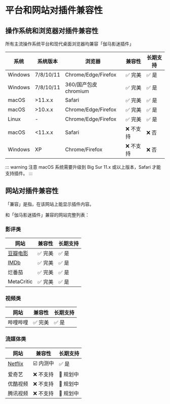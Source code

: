 # 平台和网站对插件兼容性

## 操作系统和浏览器对插件兼容性

所有主流操作系统平台和现代桌面浏览器均兼容「伽马影迷插件」

| 系统    | 系统版本  | 浏览器                | 兼容性                  | 长期支持              |
| ------- | --------- | --------------------- | ----------------------- | --------------------- |
| Windows | 7/8/10/11 | Chrome/Edge/Firefox   | :white_check_mark: 完美 | :white_check_mark: 是 |
| Windows | 7/8/10/11 | 360/国产包皮 chromium | :white_check_mark: 完美 | :white_check_mark: 是 |
| macOS   | >11.x.x   | Safari                | :white_check_mark: 完美 | :white_check_mark: 是 |
| macOS   | >10.x.x   | Chrome/Edge/Firefox   | :white_check_mark: 完美 | :white_check_mark: 是 |
| Linux   | -         | Chrome/Edge/Firefox   | :white_check_mark: 完美 | :white_check_mark: 是 |
| macOS   | <11.x.x   | Safari                | :x: 不支持              | :x: 否                |
| Windows | XP        | Chrome/Firefox        | :x: 不支持              | :x: 否                |

::: warning 注意
macOS 系统需要升级到 Big Sur 11.x 或以上版本，Safari 才能支持插件。
:::

## 网站对插件兼容性

「兼容」是指，在该网站上能显示插件内容。

和「伽马影迷插件」兼容的网站完整列表：

### 影评类

| 网站                           | 兼容性                  | 长期支持              |
| ------------------------------ | ----------------------- | --------------------- |
| [豆瓣电影](/usage/usageDouban) | :white_check_mark: 完美 | :white_check_mark: 是 |
| [IMDb](/usage/usageIMDb)       | :white_check_mark: 完美 | :white_check_mark: 是 |
| 烂番茄                         | :white_check_mark: 完美 | :white_check_mark: 是 |
| MetaCritic                     | :white_check_mark: 完美 | :white_check_mark: 是 |

### 视频类

| 网站     | 兼容性                  | 长期支持              |
| -------- | ----------------------- | --------------------- |
| 哔哩哔哩 | :white_check_mark: 完美 | :white_check_mark: 是 |

### 流媒体类

| 网站                           | 兼容性                         | 长期支持              |
| ------------------------------ | ------------------------------ | --------------------- |
| [Netflix](/usage/usageNetflix) | :ballot_box_with_check: 内测中 | :white_check_mark: 是 |
| 爱奇艺                         | :x: 不支持                     | :calendar: 规划中     |
| 优酷视频                       | :x: 不支持                     | :calendar: 规划中     |
| 腾讯视频                       | :x: 不支持                     | :calendar: 规划中     |
